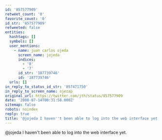 ```yaml
---
id: '857577909'
retweet_count: '0'
favorite_count: '0'
id_str: '857577909'
retweeted: false
entities:
  hashtags: []
  symbols: []
  user_mentions:
    - name: juan carlos ojeda
      screen_name: jojeda
      indices:
        - '0'
        - '7'
      id_str: '187739746'
      id: '187739746'
  urls: []
in_reply_to_status_id_str: '857471750'
in_reply_to_screen_name: ojezap
original_url: https://twitter.com/jth/status/857577909
date: '2008-07-14T00:31:58.000Z'
sitemap: false
robots: noindex
reply: true
title: '@jojeda I haven''t been able to log into the web interface yet.'
---
```


@jojeda I haven't been able to log into the web interface yet.